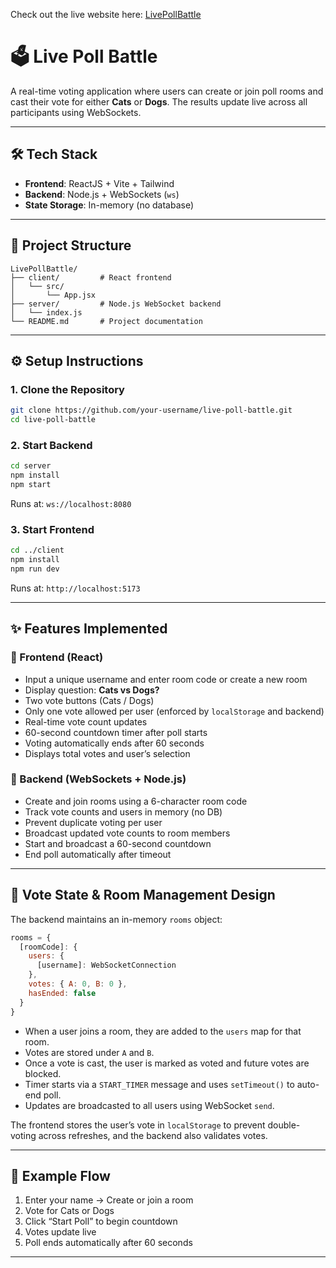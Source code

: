 Check out the live website here: [LivePollBattle](https://live-poll-battle.vercel.app)

# 🗳️ Live Poll Battle

A real-time voting application where users can create or join poll rooms and cast their vote for either **Cats** or **Dogs**. The results update live across all participants using WebSockets.

---

## 🛠️ Tech Stack

- **Frontend**: ReactJS + Vite + Tailwind
- **Backend**: Node.js + WebSockets (`ws`)
- **State Storage**: In-memory (no database)

---

## 📁 Project Structure

```
LivePollBattle/
├── client/         # React frontend
│   └── src/
│       └── App.jsx
├── server/         # Node.js WebSocket backend
│   └── index.js
└── README.md       # Project documentation
```

---

## ⚙️ Setup Instructions

### 1. Clone the Repository

```bash
git clone https://github.com/your-username/live-poll-battle.git
cd live-poll-battle
```

### 2. Start Backend

```bash
cd server
npm install
npm start
```

Runs at: `ws://localhost:8080`

### 3. Start Frontend

```bash
cd ../client
npm install
npm run dev
```

Runs at: `http://localhost:5173`

---

## ✨ Features Implemented

### 🎨 Frontend (React)

- Input a unique username and enter room code or create a new room
- Display question: **Cats vs Dogs?**
- Two vote buttons (Cats / Dogs)
- Only one vote allowed per user (enforced by `localStorage` and backend)
- Real-time vote count updates
- 60-second countdown timer after poll starts
- Voting automatically ends after 60 seconds
- Displays total votes and user’s selection

### 🔌 Backend (WebSockets + Node.js)

- Create and join rooms using a 6-character room code
- Track vote counts and users in memory (no DB)
- Prevent duplicate voting per user
- Broadcast updated vote counts to room members
- Start and broadcast a 60-second countdown
- End poll automatically after timeout

---

## 🧠 Vote State & Room Management Design

The backend maintains an in-memory `rooms` object:
```js
rooms = {
  [roomCode]: {
    users: {
      [username]: WebSocketConnection
    },
    votes: { A: 0, B: 0 },
    hasEnded: false
  }
}
```

- When a user joins a room, they are added to the `users` map for that room.
- Votes are stored under `A` and `B`.
- Once a vote is cast, the user is marked as voted and future votes are blocked.
- Timer starts via a `START_TIMER` message and uses `setTimeout()` to auto-end poll.
- Updates are broadcasted to all users using WebSocket `send`.

The frontend stores the user’s vote in `localStorage` to prevent double-voting across refreshes, and the backend also validates votes.

---

## 🧪 Example Flow

1. Enter your name → Create or join a room
2. Vote for Cats or Dogs
3. Click “Start Poll” to begin countdown
4. Votes update live
5. Poll ends automatically after 60 seconds

---




